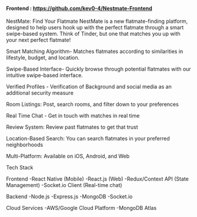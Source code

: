 #### Frontend : https://github.com/kev0-4/Nestmate-Frontend
NestMate: Find Your Flatmate  NestMate is a new flatmate-finding platform, designed to help users hook up with the perfect flatmate through a smart swipe-based system. Think of Tinder, but one that matches you up with your next perfect flatmate!

Smart Matching Algorithm- Matches flatmates according to similarities in lifestyle, budget, and location.

Swipe-Based Interface- Quickly browse through potential flatmates with our intuitive swipe-based interface.

Verified Profiles - Verification of Background and social media as an additional security measure

Room Listings: Post, search rooms, and filter down to your preferences

Real Time Chat - Get in touch with matches in real time

Review System: Review past flatmates to get that trust

Location-Based Search: You can search flatmates in your preferred neighborhoods

Multi-Platform: Available on iOS, Android, and Web


Tech Stack 

Frontend
-React Native (Mobile)
-React.js (Web)
-Redux/Context API (State Management)
-Socket.io Client (Real-time chat)

Backend
-Node.js
-Express.js
-MongoDB
-Socket.io

Cloud Services
-AWS/Google Cloud Platform
-MongoDB Atlas
